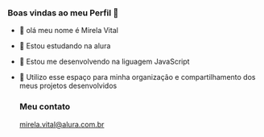 
### Boas vindas ao meu Perfil 💙

- 👋 olá meu nome é Mirela Vital
- 👀 Estou estudando na alura
- 🌱 Estou me desenvolvendo na liguagem JavaScript
- 💞️ Utilizo esse espaço para minha organização e compartilhamento dos meus projetos desenvolvidos

  ### Meu contato
  mirela.vital@alura.com.br
  

